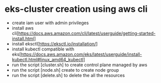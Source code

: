 # eks-cluster creation using aws cli
- create iam user with admin privileges
- install aws cli[https://docs.aws.amazon.com/cli/latest/userguide/getting-started-install.html]
- install eksctl[https://eksctl.io/installation/]
- install kubectl compatible with eks[https://docs.aws.amazon.com/eks/latest/userguide/install-kubectl.html#linux_amd64_kubectl]
- run the script [cluster.sh] to create control plane managed by aws
- run the script [node.sh] create to create node group
- run the script [delete.sh] to delete the all the resources 